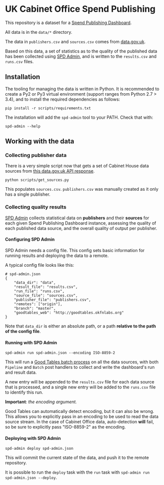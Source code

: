 # UK Cabinet Office Spend Publishing

This repository is a dataset for a [Spend Publishing Dashboard](https://github.com/okfn/spend-publishing-dashboard).

All data is in the `data/*` directory.

The data in `publishers.csv` and `sources.csv` comes from
[data.gov.uk](http://data.gov.uk).

Based on this data, a set of statistics as to the quality of the published
data has been collected using [SPD Admin](https://github.com/okfn/spd-admin), and
is written to the `results.csv` and `runs.csv` files.

## Installation

The tooling for managing the data is written in Python. It is recommended to create a
Py2 or Py3 virtual environment (support ranges from Python 2.7 > 3.4), and to install
the required dependencies as follows:

```
pip install -r scripts/requirements.txt
```

The installation will add the `spd-admin` tool to your PATH. Check that with:

```
spd-admin --help
```

## Working with the data

### Collecting publisher data

There is a very simple script now that gets a set of Cabinet House data sources
from [this data.gov.uk API response](http://data.gov.uk/api/2/rest/package/financial-transactions-data-co).

```
python scripts/get_sources.py
```

This populates `sources.csv`. `publishers.csv` was manually created
as it only has a single publisher.

### Collecting quality results

[SPD Admin](https://github.com/okfn/spd-admin) collects statistical data on
**publishers** and their **sources** for each given Spend Publishing Dashboard
instance, assessing the quality of each published data source, and the overall
quality of output per publisher.

#### Configuring SPD Admin

SPD Admin needs a config file. This config sets basic information for running results
and deploying the data to a remote.

A typical config file looks like this:

```
# spd-admin.json
{
    "data_dir": "data",
    "result_file": "results.csv",
    "run_file": "runs.csv",
    "source_file": "sources.csv",
    "publisher_file": "publishers.csv",
    "remotes": ["origin"],
    "branch": "master",
    "goodtables_web": "http://goodtables.okfnlabs.org"
}
```

Note that `data_dir` is either an absolute path, or a path **relative to the path of the config file**.

#### Running with SPD Admin

```
spd-admin run spd-admin.json --encoding ISO-8859-2
```

This will run a [Good Tables batch process](http://goodtables.readthedocs.org/en/latest/batch.html)
on all the data sources, with both `Pipeline` and `Batch` post handlers to collect and
write the dashboard's run and result data.

A new entry will be appended to the `results.csv` file for each data source
that is processed, and a single new entry will be added to the `runs.csv`
file to identify this run.

**Important**: *the encoding argument.*

Good Tables can automatically detect encoding, but it can also be wrong.
This allows you to explicitly pass in an encoding to be used to read the
data source stream. In the case of Cabinet Office data, auto-detection
**will** fail, so be sure to explicitly pass "ISO-8859-2" as the encoding.

#### Deploying with SPD Admin

```
spd-admin deploy spd-admin.json
```

This will commit the current state of the data, and push it to the remote repository.

It is possible to run the `deploy` task with the `run` task with
`spd-admin run spd-admin.json --deploy`. 
